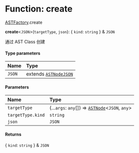 # Function: create

[ASTFactory](/auto-docs/editor/modules/ASTFactory.md).create

**create**<`JSON`>(`targetType`, `json`): { `kind`: `string`  } & `JSON`

通过 AST Class 创建

#### Type parameters

| Name | Type |
| :------ | :------ |
| `JSON` | extends [`ASTNodeJSON`](/auto-docs/editor/interfaces/ASTNodeJSON.md) |

#### Parameters

| Name | Type |
| :------ | :------ |
| `targetType` | (...`args`: `any`\[]) => [`ASTNode`](/auto-docs/editor/classes/ASTNode.md)<`JSON`, `any`> |
| `targetType.kind` | `string` |
| `json` | `JSON` |

#### Returns

{ `kind`: `string`  } & `JSON`
